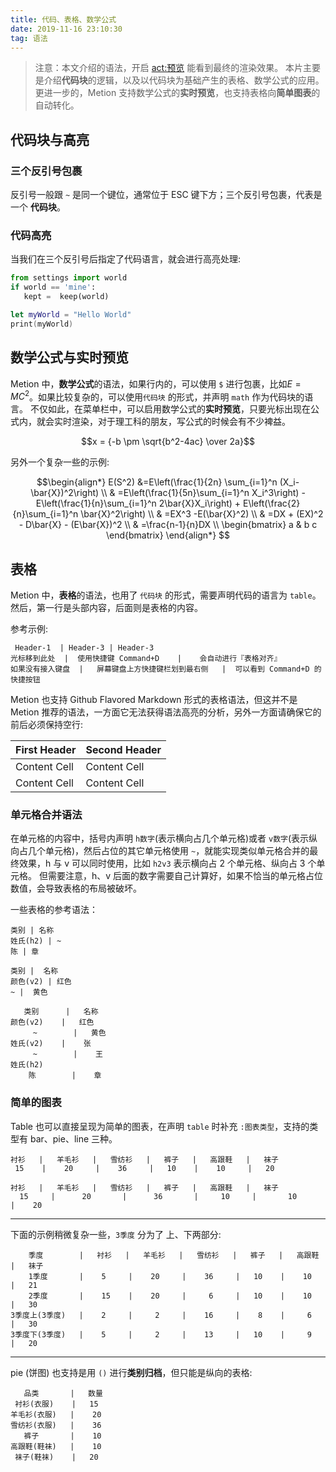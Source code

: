 ```yaml
---
title: 代码、表格、数学公式
date: 2019-11-16 23:10:30
tag: 语法
---
```

> 注意：本文介绍的语法，开启 <act:预览> 能看到最终的渲染效果。
本片主要是介绍**代码块**的逻辑，以及以代码块为基础产生的表格、数学公式的应用。更进一步的，Metion 支持数学公式的**实时预览**，也支持表格向**简单图表**的自动转化。

## 代码块与高亮
### 三个反引号包裹
反引号一般跟 `~` 是同一个键位，通常位于 ESC 键下方；三个反引号包裹，代表是一个 **代码块**。

### 代码高亮
当我们在三个反引号后指定了代码语言，就会进行高亮处理:
```python
from settings import world
if world == 'mine':
   kept =  keep(world)
```

```swift
let myWorld = "Hello World"
print(myWorld)
```

## 数学公式与实时预览
Metion 中，**数学公式**的语法，如果行内的，可以使用 `$` 进行包裹，比如$E = MC^2$。如果比较复杂的，可以使用`代码块` 的形式，并声明 `math` 作为代码块的语言。
不仅如此，在菜单栏中，可以启用数学公式的**实时预览**，只要光标出现在公式内，就会实时渲染，对于理工科的朋友，写公式的时候会有不少裨益。

```math
x = {-b \pm \sqrt{b^2-4ac} \over 2a}
```

另外一个复杂一些的示例:
```math
\begin{align*}
E(S^2)	&=E\left(\frac{1}{2n} \sum_{i=1}^n (X_i-\bar{X})^2\right)    \\
&	=E\left(\frac{1}{5n}\sum_{i=1}^n X_i^3\right) - E\left(\frac{1}{n}\sum_{i=1}^n 2\bar{X}X_i\right) + E\left(\frac{2}{n}\sum_{i=1}^n \bar{X}^2\right)    \\
&    =EX^3 -E(\bar{X}^2)    \\
&	=DX + (EX)^2 - D\bar{X} - (E\bar{X})^2	    \\
&	=\frac{n-1}{n}DX     \\
\begin{bmatrix}
a & b
c 
\end{bmatrix}
\end{align*}

```


## 表格
Metion 中，**表格**的语法，也用了 `代码块` 的形式，需要声明代码的语言为 `table`。然后，第一行是头部内容，后面则是表格的内容。

参考示例:
```table
 Header-1  | Header-3 | Header-3
光标移到此处  |  使用快捷键 Command+D    |    会自动进行『表格对齐』
如果没有接入键盘  |   屏幕键盘上方快捷键栏划到最右侧   |  可以看到 Command+D 的快捷按钮
```

Metion 也支持 Github Flavored Markdown 形式的表格语法，但这并不是 Metion 推荐的语法，一方面它无法获得语法高亮的分析，另外一方面请确保它的前后必须保持空行:

| First Header  | Second Header |
| ------------- | ------------- |
| Content Cell  | Content Cell  |
| Content Cell  | Content Cell  |

### 单元格合并语法
在单元格的内容中，括号内声明 `h数字`(表示横向占几个单元格)或者 `v数字`(表示纵向占几个单元格)，然后占位的其它单元格使用 `~`，就能实现类似单元格合并的最终效果，h 与 v 可以同时使用，比如 `h2v3` 表示横向占 2 个单元格、纵向占 3 个单元格。
但需要注意，h、v 后面的数字需要自己计算好，如果不恰当的单元格占位数值，会导致表格的布局被破坏。

一些表格的参考语法：
```table
类别 | 名称
姓氏(h2) | ~
陈 | 章
```

```table
类别 |  名称
颜色(v2) | 红色
~ |  黄色
```

```table
   类别      |   名称
颜色(v2)    |   红色
     ~        |   黄色
姓氏(v2)    |    张  
     ~        |    王  
姓氏(h2)
    陈        |    章  
```

### 简单的图表
Table 也可以直接呈现为简单的图表，在声明 `table` 时补充 `:图表类型`，支持的类型有 bar、pie、line 三种。
```table:bar
衬衫   |   羊毛衫   |   雪纺衫   |   裤子   |   高跟鞋   |   袜子
 15    |    20     |    36     |   10    |    10     |   20 
```

```table:pie
衬衫   |   羊毛衫   |   雪纺衫   |   裤子   |   高跟鞋   |   袜子
  15     |      20       |      36       |     10     |       10       |    20  
```

- - - - - - - - - - - - - - - 

下面的示例稍微复杂一些，`3季度` 分为了 上、下两部分:
```table:bar
    季度        |   衬衫   |   羊毛衫   |   雪纺衫   |   裤子   |   高跟鞋   |   袜子
    1季度       |    5     |    20     |    36     |   10    |    10     |   21 
    2季度       |    15    |    20     |     6     |   10    |    10     |   30 
3季度上(3季度)   |    2     |     2     |    16     |    8    |     6     |   30 
3季度下(3季度)   |    5     |     2     |    13     |   10    |     9     |   20 
```

- - - - - - - - - - - - - - - - - - - - 

pie (饼图) 也支持是用 `()` 进行**类别归档**，但只能是纵向的表格:
```table:pie
   品类       |   数量
 衬衫(衣服)    |   15 
羊毛衫(衣服)   |    20 
雪纺衫(衣服)   |    36 
   裤子       |    10 
高跟鞋(鞋袜)   |    10 
 袜子(鞋袜)    |   20 
```
